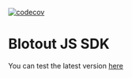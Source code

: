 [![codecov](https://codecov.io/gh/blotoutio/sdk-js/branch/main/graph/badge.svg?token=4NVM8A3SW2)](https://codecov.io/gh/blotoutio/sdk-js)

# Blotout JS SDK

You can test the latest version [here](https://jsdemo.blotout.io)
